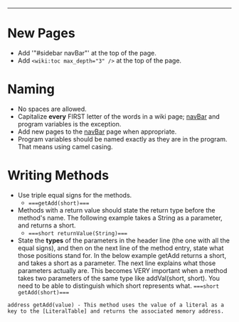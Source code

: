 

---

# New Pages #

  * Add '"#sidebar navBar"' at the top of the page.
  * Add `<wiki:toc max_depth="3" />` at the top of the page.

# Naming #

  * No spaces are allowed.
  * Capitalize **every** FIRST letter of the words in a wiki page; [navBar](navBar.md) and program variables is the exception.
  * Add new pages to the [navBar](navBar.md) page when appropriate.
  * Program variables should be named exactly as they are in the program. That means using camel casing.

# Writing Methods #

  * Use triple equal signs for the methods.
    * `===getAdd(short)===`
  * Methods with a return value should state the return type before the method's name. The following example takes a String as a parameter, and returns a short.
    * `===short returnValue(String)===`
  * State the **types** of the parameters in the header line (the one with all the equal signs), and then on the next line of the method entry, state what those positions stand for. In the below example getAdd returns a short, and takes a short as a parameter. The next line explains what those parameters actually are. This becomes VERY important when a method takes two parameters of the same type like addVal(short, short). You need to be able to distinguish which short represents what.
`===short getAdd(short)===`

`address getAdd(value) - This method uses the value of a literal as a key to the [LiteralTable] and returns the associated memory address.`